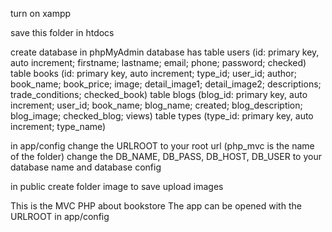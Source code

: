 turn on xampp

save this folder in htdocs

create database in phpMyAdmin
database has 
  table users (id: primary key, auto increment; firstname; lastname; email; phone; password; checked)
  table books (id: primary key, auto increment; type_id; user_id; author; book_name; book_price; image; detail_image1; detail_image2; descriptions; trade_conditions; checked_book)
  table blogs (blog_id: primary key, auto increment; user_id; book_name; blog_name; created; blog_description; blog_image; checked_blog; views)
  table types (type_id: primary key, auto increment; type_name)

in app/config
change the URLROOT to your root url (php_mvc is the name of the folder)
change the DB_NAME, DB_PASS, DB_HOST, DB_USER to your database name and database config

in public create folder image to save upload images

This is the MVC PHP about bookstore
The app can be opened with the URLROOT in app/config


